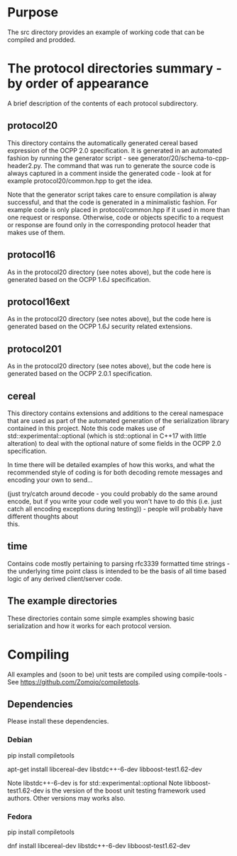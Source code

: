 # Purpose

The src directory provides an example of working code that can be compiled and
prodded.

# The protocol directories summary - by order of appearance

A brief description of the contents of each protocol subdirectory.

## protocol20

This directory contains the automatically generated cereal based expression of
the OCPP 2.0 specification. It is generated in an automated fashion by running 
the generator script - see generator/20/schema-to-cpp-header2.py. The command
that was run to generate the source code is always captured in a comment inside
the generated code - look at for example protocol20/common.hpp to get the idea.

Note that the generator script takes care to ensure compilation is alway successful,
and that the code is generated in a minimalistic fashion. For example code is only
placed in protocol/common.hpp if it used in more than one request or response.
Otherwise, code or objects specific to a request or response are found only in the 
corresponding protocol header that makes use of them.

## protocol16

As in the protocol20 directory (see notes above), but the code here is generated
based on the OCPP 1.6J specification.

## protocol16ext

As in the protocol20 directory (see notes above), but the code here is generated
based on the OCPP 1.6J security related extensions.

## protocol201

As in the protocol20 directory (see notes above), but the code here is generated
based on the OCPP 2.0.1 specification.

## cereal

This directory contains extensions and additions to the cereal namespace that
are used as part of the automated generation of the serialization library
contained in this project. Note this code makes use of
std::experimental::optional (which is std::optional in C++17 with little alteration) 
to deal with the optional nature of some fields in the OCPP 2.0 specification.

In time there will be detailed examples of how this works, and what the recommended 
style of coding is for both decoding remote messages and encoding your own to send...

(just try/catch around decode - you could probably do the same around encode, but
if you write your code well you won't have to do this (i.e. just catch all encoding
exceptions during testing)) - people will probably have different thoughts about  
this.

## time

Contains code mostly pertaining to parsing rfc3339 formatted time strings -
the underlying time point class is intended to be the basis of all time based
logic of any derived client/server code.

## The example directories

These directories contain some simple examples showing basic serialization and how it
works for each protocol version.

# Compiling

All examples and (soon to be) unit tests are compiled using compile-tools - See
https://github.com/Zomojo/compiletools.


## Dependencies

Please install these dependencies.

### Debian

pip install compiletools

apt-get install libcereal-dev libstdc++-6-dev libboost-test1.62-dev

Note libstdc++-6-dev is for std::experimental::optional
Note libboost-test1.62-dev is the version of the boost unit testing framework used authors. Other versions may works also.


### Fedora

pip install compiletools

dnf install libcereal-dev libstdc++-6-dev libboost-test1.62-dev
